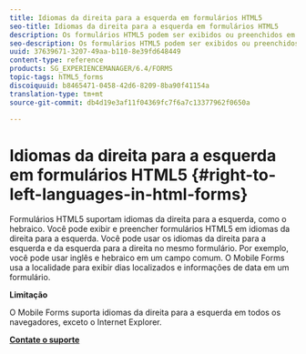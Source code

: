 ```yaml
---
title: Idiomas da direita para a esquerda em formulários HTML5
seo-title: Idiomas da direita para a esquerda em formulários HTML5
description: Os formulários HTML5 podem ser exibidos ou preenchidos em idiomas da direita para a esquerda, como o hebraico.
seo-description: Os formulários HTML5 podem ser exibidos ou preenchidos em idiomas da direita para a esquerda, como o hebraico.
uuid: 37639671-3207-49aa-b110-8e39fd648449
content-type: reference
products: SG_EXPERIENCEMANAGER/6.4/FORMS
topic-tags: hTML5_forms
discoiquuid: b8465471-0458-42d6-8209-8ba90f41154a
translation-type: tm+mt
source-git-commit: db4d19e3af11f04369fc7f6a7c13377962f0650a

---
```



# Idiomas da direita para a esquerda em formulários HTML5 {#right-to-left-languages-in-html-forms}

Formulários HTML5 suportam idiomas da direita para a esquerda, como o hebraico. Você pode exibir e preencher formulários HTML5 em idiomas da direita para a esquerda. Você pode usar os idiomas da direita para a esquerda e da esquerda para a direita no mesmo formulário. Por exemplo, você pode usar inglês e hebraico em um campo comum. O Mobile Forms usa a localidade para exibir dias localizados e informações de data em um formulário.

**Limitação**

O Mobile Forms suporta idiomas da direita para a esquerda em todos os navegadores, exceto o Internet Explorer.

**[Contate o suporte](https://www.adobe.com/account/sign-in.supportportal.html)**
